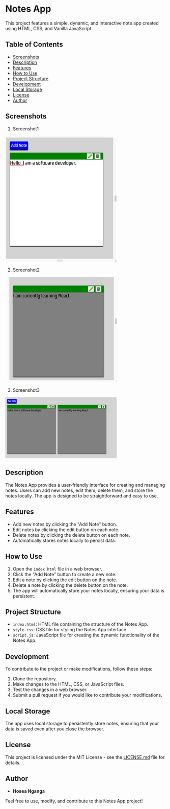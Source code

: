 # Notes App

This project features a simple, dynamic, and interactive note app created using HTML, CSS, and Vanilla JavaScript.

## Table of Contents
- [Screenshots](#screenshots)
- [Description](#description)
- [Features](#features)
- [How to Use](#how-to-use)
- [Project Structure](#project-structure)
- [Development](#development)
- [Local Storage](#local-storage)
- [License](#license)
- [Author](#author)


## Screenshots
1. Screenshot1

<img src="screenshots/screenshot1.PNG" width="350px">

2. Screenshot2

<img src="screenshots/screenshot2.PNG" width="350px">

3. Screenshot3

<img src="screenshots/screenshot3.PNG" width="350px">

## Description

The Notes App provides a user-friendly interface for creating and managing notes. Users can add new notes, edit them, delete them, and store the notes locally. The app is designed to be straightforward and easy to use.

## Features

- Add new notes by clicking the "Add Note" button.
- Edit notes by clicking the edit button on each note.
- Delete notes by clicking the delete button on each note.
- Automatically stores notes locally to persist data.

## How to Use

1. Open the `index.html` file in a web browser.
2. Click the "Add Note" button to create a new note.
3. Edit a note by clicking the edit button on the note.
4. Delete a note by clicking the delete button on the note.
5. The app will automatically store your notes locally, ensuring your data is persistent.

## Project Structure

- `index.html`: HTML file containing the structure of the Notes App.
- `style.css`: CSS file for styling the Notes App interface.
- `script.js`: JavaScript file for creating the dynamic functionality of the Notes App.

## Development

To contribute to the project or make modifications, follow these steps:

1. Clone the repository.
2. Make changes to the HTML, CSS, or JavaScript files.
3. Test the changes in a web browser.
4. Submit a pull request if you would like to contribute your modifications.

## Local Storage

The app uses local storage to persistently store notes, ensuring that your data is saved even after you close the browser.

## License

This project is licensed under the MIT License - see the [LICENSE.md](LICENSE.md) file for details.

## Author

- **Hosea Nganga**

Feel free to use, modify, and contribute to this Notes App project!





